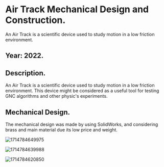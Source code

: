 # Air Track Mechanical Design and Construction.
An Air Track is a scientific device used to study motion in a low friction environment.

## Year: 2022.

## Description. 

An Air Track is a scientific device used to study motion in a low friction environment. This device might be considered as a useful tool for testing GNC algorithms and other physic's experiments. 

## Mechanical Design.

The mechanical design was made by using SolidWorks, and considering brass and main material due its low price and weight.

![1714784649975](https://github.com/Lechuga-Geronimo/Air-Track-Design/assets/142461885/d718796c-a662-4393-9358-d14573772de8)

![1714784639988](https://github.com/Lechuga-Geronimo/Air-Track-Design/assets/142461885/c3b42ca1-dece-4c01-a0bc-fa79959c5df9)

![1714784620850](https://github.com/Lechuga-Geronimo/Air-Track-Design/assets/142461885/e6bf2d16-b4a7-4db1-a57d-a88ca80f4430)
